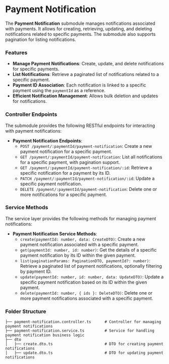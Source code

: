 # Payment Notification

The **Payment Notification** submodule manages notifications associated with payments. It allows for creating, retrieving, updating, and deleting notifications related to specific payments. The submodule also supports pagination for listing notifications.

### Features

- **Manage Payment Notifications**: Create, update, and delete notifications for specific payments.
- **List Notifications**: Retrieve a paginated list of notifications related to a specific payment.
- **Payment ID Association**: Each notification is linked to a specific payment using the `paymentId` as a reference.
- **Efficient Notification Management**: Allows bulk deletion and updates for notifications.

### Controller Endpoints

The submodule provides the following RESTful endpoints for interacting with payment notifications:

- **Payment Notification Endpoints**:
  - `POST /payment/:paymentId/payment-notification`: Create a new payment notification for a specific payment.
  - `GET /payment/:paymentId/payment-notification`: List all notifications for a specific payment, with pagination support.
  - `GET /payment/:paymentId/payment-notification/:id`: Retrieve a specific notification for a payment by its ID.
  - `PATCH /payment/:paymentId/payment-notification/:id`: Update a specific payment notification.
  - `DELETE /payment/:paymentId/payment-notification`: Delete one or more notifications for a specific payment.

### Service Methods

The service layer provides the following methods for managing payment notifications:

- **Payment Notification Service Methods**:
  - `create(paymentId: number, data: CreateDTO)`: Create a new payment notification associated with a specific payment.
  - `get(paymentId: number, id: number)`: Get the details of a specific payment notification by its ID within the given payment.
  - `list(paginationParams: PaginationDTO, paymentId?: number)`: Retrieve a paginated list of payment notifications, optionally filtering by payment ID.
  - `update(paymentId: number, id: number, data: UpdateDTO)`: Update a specific payment notification based on its ID within the given payment.
  - `delete(paymentId: number, { ids }: DeleteDTO)`: Delete one or more payment notifications associated with a specific payment.

### Folder Structure

```plaintext
├── payment-notification.controller.ts      # Controller for managing payment notifications
├── payment-notification.service.ts         # Service for handling payment notification business logic
├── dto
│   ├── create.dto.ts                       # DTO for creating payment notifications
│   ├── update.dto.ts                       # DTO for updating payment notifications
```
